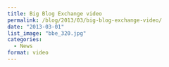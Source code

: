 ```yaml
---
title: Big Blog Exchange video
permalink: /blog/2013/03/big-blog-exchange-video/
date: "2013-03-01"
list_image: "bbe_320.jpg"
categories:
  - News
format: video
---
```

